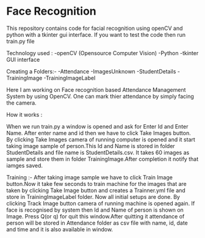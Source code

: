 # Face Recognition

This repository contains code for facial recognition using openCV and python with a tkinter gui interface. If you want to test the code then run train.py file

Technology used :
-openCV (Opensource Computer Vision)
-Python
-tkinter GUI interface

Creating a Folders:-
-Attendance
-ImagesUnknown
-StudentDetails
-TrainingImage
-TrainingImageLabel

Here I am working on Face recognition based Attendance Management System by using OpenCV.
One can mark thier attendance by simply facing the camera. 

How it works :

When we run train.py a window is opened and ask for Enter Id and Enter Name. After enter name and id then we have to click Take Images button.
By clicking Take Images camera of running computer is opened and it start taking image sample of person.This Id and Name is stored in folder StudentDetails and file name is StudentDetails.csv. 
It takes 60 images as sample and store them in folder TrainingImage.After completion it notify that iamges saved.

Training :- After taking image sample we have to click Train Image button.Now it take few seconds to train machine for the images that are taken by clicking Take Image button and creates a Trainner.yml file and store in TrainingImageLabel folder.
Now all initial setups are done. By clicking Track Image button camera of running machine is opened again. If face is recognised by system then Id and Name of person is shown on Image. 
Press Q(or q) for quit this window.After quitting it attendance of person will be stored in Attendance folder as csv file with name, id, date and time and it is also available in window.

